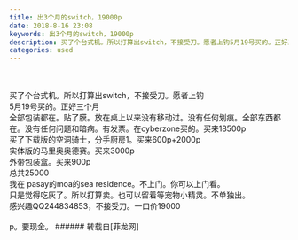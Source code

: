```yaml
---
title: 出3个月的switch，19000p
date: 2018-8-16 23:08
keywords: 出3个月的switch，19000p
description: 买了个台式机。所以打算出switch，不接受刀。愿者上钩5月19号买的。正好三个月全部包装都在。贴了膜。放在桌上以来没有移动过。没有任何划痕。全部东西都在。没有任何问题和暗病。有发票。在cyberzone买的。买来18500p买了下载版的空洞骑士，分手厨房1。买来600p+2000p实体版的马里奥奥德赛。买来3000p外带包装盒。买来900p总共25000我在 pasay的moa的sea residence。不上门。你可以上门看。只是觉得吃灰了。所以打算卖。也可以留着等宠物小精灵。不单独出。感兴趣QQ244834853，不接受刀。一口价19000p。要现金。
categories: used
---
```

<td class="t_f" id="postmessage_1649862">

<br/>
<br/>
买了个台式机。所以打算出switch，不接受刀。愿者上钩<br/>
5月19号买的。正好三个月<br/>
全部包装都在。贴了膜。放在桌上以来没有移动过。没有任何划痕。全部东西都在。没有任何问题和暗病。有发票。在cyberzone买的。买来18500p<br/>
买了下载版的空洞骑士，分手厨房1。买来600p+2000p<br/>
实体版的马里奥奥德赛。买来3000p<br/>
外带包装盒。买来900p<br/>
总共25000<br/>
我在 pasay的moa的sea residence。不上门。你可以上门看。<br/>
只是觉得吃灰了。所以打算卖。也可以留着等宠物小精灵。不单独出。<br/>
感兴趣QQ244834853，不接受刀。一口价19000<br/>
<br/>
p。要现金。</td>
###### 转载自[菲龙网]